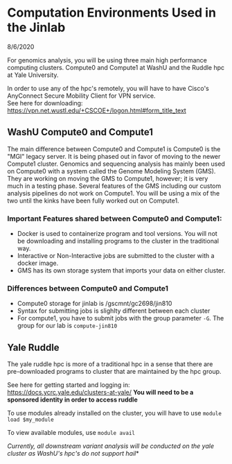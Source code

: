 # Computation Environments Used in the Jinlab
8/6/2020

For genomics analysis, you will be using three main high performance computing clusters. Compute0 and Compute1 at WashU and the Ruddle hpc at Yale University.

In order to use any of the hpc's remotely, you will have to have Cisco's AnyConnect Secure Mobility Client for VPN service.  
See here for downloading: https://vpn.net.wustl.edu/+CSCOE+/logon.html#form_title_text

## WashU Compute0 and Compute1
The main difference between Compute0 and Compute1 is Compute0 is the "MGI" legacy server. It is being phased out in favor of moving to the newer Compute1 cluster.
Genomics and sequencing analysis has mainly been used on Compute0 with a system called the Genome Modeling System (GMS). 
They are working on moving the GMS to Compute1, however; it is very much in a testing phase. 
Several features of the GMS including our custom analysis pipelines do not work on Compute1. 
You will be using a mix of the two until the kinks have been fully worked out on Compute1.

### Important Features shared between Compute0 and Compute1:

- Docker is used to containerize program and tool versions. You will not be downloading and installing programs to the cluster in the traditional way. 
- Interactive or Non-Interactive jobs are submitted to the cluster with a docker image.
- GMS has its own storage system that imports your data on either cluster.

### Differences between Compute0 and Compute1
- Compute0 storage for jinlab is /gscmnt/gc2698/jin810
- Syntax for submitting jobs is slighlty different between each cluster
- For compute1, you have to submit jobs with the group parameter `-G`. The group for our lab is `compute-jin810`

## Yale Ruddle
The yale ruddle hpc is more of a traditional hpc in a sense that there are pre-downloaded programs to cluster that are maintained by the hpc group.

See here for getting started and logging in: https://docs.ycrc.yale.edu/clusters-at-yale/ **You will need to be a sponsored identity in order to access ruddle**

To use modules already installed on the cluster, you will have to use ```module load $my_module```

To view available modules, use ```module avail```

*Currently, all downstream variant analysis will be conducted on the yale cluster as WashU's hpc's do not support hail**

